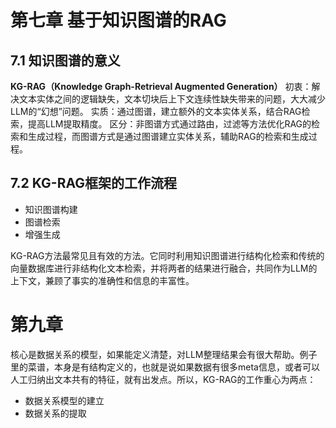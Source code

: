 # 第七章 基于知识图谱的RAG

## 7.1 知识图谱的意义
**KG-RAG（Knowledge Graph-Retrieval Augmented Generation）**
初衷：解决文本实体之间的逻辑缺失，文本切块后上下文连续性缺失带来的问题，大大减少LLM的“幻想”问题。
实质：通过图谱，建立额外的文本实体关系，结合RAG检索，提高LLM提取精度。
区分：非图谱方式通过路由，过滤等方法优化RAG的检索和生成过程，而图谱方式是通过图谱建立实体关系，辅助RAG的检索和生成过程。

## 7.2 KG-RAG框架的工作流程
- 知识图谱构建
- 图谱检索
- 增强生成

KG-RAG方法最常见且有效的方法。它同时利用知识图谱进行结构化检索和传统的向量数据库进行非结构化文本检索，并将两者的结果进行融合，共同作为LLM的上下文，兼顾了事实的准确性和信息的丰富性。

# 第九章
核心是数据关系的模型，如果能定义清楚，对LLM整理结果会有很大帮助。例子里的菜谱，本身是有结构定义的，也就是说如果数据有很多meta信息，或者可以人工归纳出文本共有的特征，就有出发点。所以，KG-RAG的工作重心为两点：
- 数据关系模型的建立
- 数据关系的提取


